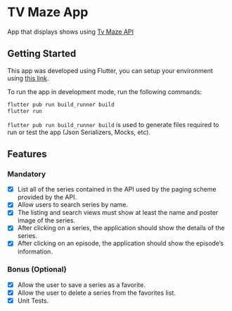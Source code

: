 # TV Maze App

App that displays shows using [Tv Maze API](https://www.tvmaze.com/api)

## Getting Started
This app was developed using Flutter, you can setup your environment using [this link](https://docs.flutter.dev/get-started/install).

To run the app in development mode, run the following commands:
```bash
flutter pub run build_runner build
flutter run
```

`flutter pub run build_runner build` is used to generate files required to run or test the app (Json Serializers, Mocks, etc).

## Features

### Mandatory
- [x] List all of the series contained in the API used by the paging scheme provided by the API.
- [x] Allow users to search series by name.
- [x] The listing and search views must show at least the name and poster image of the
series.
- [x] After clicking on a series, the application should show the details of the series.
- [x] After clicking on an episode, the application should show the episode’s information.

### Bonus (Optional)
- [x] Allow the user to save a series as a favorite.
- [x] Allow the user to delete a series from the favorites list.
- [x] Unit Tests.